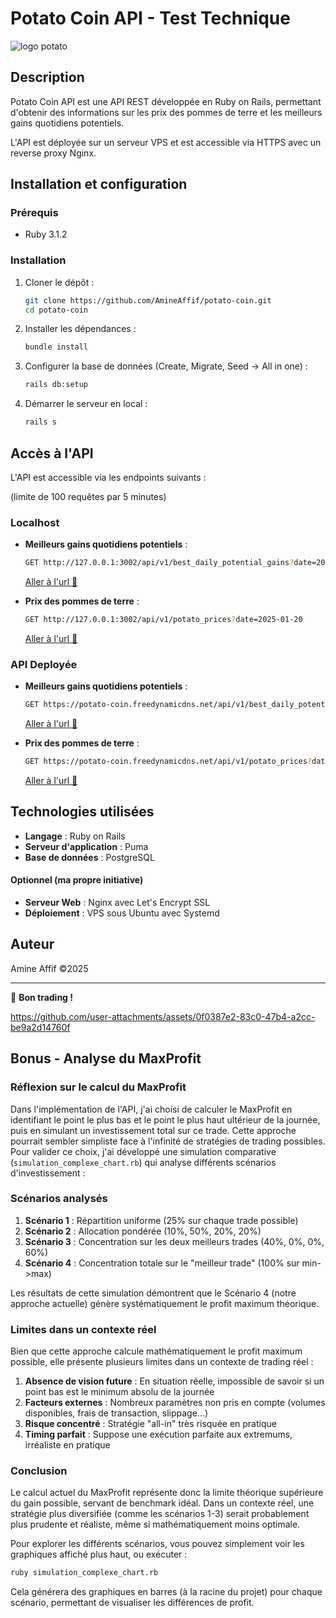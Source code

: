 # Potato Coin API - Test Technique

![logo potato](https://github.com/user-attachments/assets/7ba2fc3b-cb1d-4010-b4e9-9b67adc26d98)

## Description

Potato Coin API est une API REST développée en Ruby on Rails, permettant d'obtenir des informations sur les prix des pommes de terre et les meilleurs gains quotidiens potentiels.

L'API est déployée sur un serveur VPS et est accessible via HTTPS avec un reverse proxy Nginx.

## Installation et configuration

### Prérequis

- Ruby 3.1.2

### Installation

1. Cloner le dépôt :

   ```bash
   git clone https://github.com/AmineAffif/potato-coin.git
   cd potato-coin
   ```

2. Installer les dépendances :

   ```bash
   bundle install
   ```

3. Configurer la base de données (Create, Migrate, Seed -> All in one) :

   ```bash
   rails db:setup
   ```

4. Démarrer le serveur en local :
   ```bash
   rails s
   ```

## Accès à l'API

L'API est accessible via les endpoints suivants :

(limite de 100 requêtes par 5 minutes)

### Localhost

- **Meilleurs gains quotidiens potentiels** :

  ```bash
  GET http://127.0.0.1:3002/api/v1/best_daily_potential_gains?date=2025-01-16
  ```

  <a href="http://127.0.0.1:3002/api/v1/best_daily_potential_gains?date=2025-01-16" target="_blank">Aller à l'url 🤑</a>

- **Prix des pommes de terre** :

  ```bash
  GET http://127.0.0.1:3002/api/v1/potato_prices?date=2025-01-20
  ```

  <a href="http://127.0.0.1:3002/api/v1/potato_prices?date=2025-01-20" target="_blank">Aller à l'url 📖</a>

### API Deployée

- **Meilleurs gains quotidiens potentiels** :

  ```bash
  GET https://potato-coin.freedynamicdns.net/api/v1/best_daily_potential_gains?date=2025-01-16
  ```

  <a href="https://potato-coin.freedynamicdns.net/api/v1/best_daily_potential_gains?date=2025-01-16" target="_blank">Aller à l'url 🤑</a>

- **Prix des pommes de terre** :

  ```bash
  GET https://potato-coin.freedynamicdns.net/api/v1/potato_prices?date=2025-01-20
  ```

  <a href="https://potato-coin.freedynamicdns.net/api/v1/potato_prices?date=2025-01-20" target="_blank">Aller à l'url 📖</a>

## Technologies utilisées

- **Langage** : Ruby on Rails
- **Serveur d'application** : Puma
- **Base de données** : PostgreSQL

#### Optionnel (ma propre initiative)

- **Serveur Web** : Nginx avec Let's Encrypt SSL
- **Déploiement** : VPS sous Ubuntu avec Systemd

## Auteur

Amine Affif ©2025

---

🚀 **Bon trading !**

https://github.com/user-attachments/assets/0f0387e2-83c0-47b4-a2cc-be9a2d14760f

## Bonus - Analyse du MaxProfit

### Réflexion sur le calcul du MaxProfit

Dans l'implémentation de l'API, j'ai choisi de calculer le MaxProfit en identifiant le point le plus bas et le point le plus haut ultérieur de la journée, puis en simulant un investissement total sur ce trade. Cette approche pourrait sembler simpliste face à l'infinité de stratégies de trading possibles. Pour valider ce choix, j'ai développé une simulation comparative (`simulation_complexe_chart.rb`) qui analyse différents scénarios d'investissement :

### Scénarios analysés

1. **Scénario 1** : Répartition uniforme (25% sur chaque trade possible)
2. **Scénario 2** : Allocation pondérée (10%, 50%, 20%, 20%)
3. **Scénario 3** : Concentration sur les deux meilleurs trades (40%, 0%, 0%, 60%)
4. **Scénario 4** : Concentration totale sur le "meilleur trade" (100% sur min->max)

Les résultats de cette simulation démontrent que le Scénario 4 (notre approche actuelle) génère systématiquement le profit maximum théorique.

### Limites dans un contexte réel

Bien que cette approche calcule mathématiquement le profit maximum possible, elle présente plusieurs limites dans un contexte de trading réel :

1. **Absence de vision future** : En situation réelle, impossible de savoir si un point bas est le minimum absolu de la journée
2. **Facteurs externes** : Nombreux paramètres non pris en compte (volumes disponibles, frais de transaction, slippage...)
3. **Risque concentré** : Stratégie "all-in" très risquée en pratique
4. **Timing parfait** : Suppose une exécution parfaite aux extremums, irréaliste en pratique

### Conclusion

Le calcul actuel du MaxProfit représente donc la limite théorique supérieure du gain possible, servant de benchmark idéal. Dans un contexte réel, une stratégie plus diversifiée (comme les scénarios 1-3) serait probablement plus prudente et réaliste, même si mathématiquement moins optimale.

Pour explorer les différents scénarios, vous pouvez simplement voir les graphiques affiché plus haut, ou exécuter :

```bash
ruby simulation_complexe_chart.rb
```

Cela générera des graphiques en barres (à la racine du projet) pour chaque scénario, permettant de visualiser les différences de profit.
